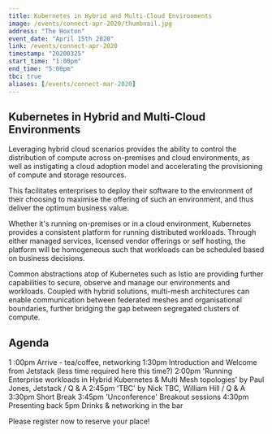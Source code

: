 ```yaml
---
title: Kubernetes in Hybrid and Multi-Cloud Environments
image: /events/connect-apr-2020/thumbnail.jpg
address: "The Hoxton"
event_date: "April 15th 2020"
link: /events/connect-apr-2020
timestamp: "20200325"
start_time: "1:00pm"
end_time: "5:00pm"
tbc: true
aliases: [/events/connect-mar-2020]
---
```


## Kubernetes in Hybrid and Multi-Cloud Environments

Leveraging hybrid cloud scenarios provides the ability to control the distribution of compute across on-premises and cloud environments, as well as instigating a cloud adoption model and accelerating the provisioning of compute and storage resources.

This facilitates enterprises to deploy their software to the environment of their choosing to maximise the offering of such an environment, and thus deliver the optimum business value.

Whether it's running on-premises or in a cloud environment, Kubernetes provides a consistent platform for running distributed workloads. Through either managed services, licensed vendor offerings or self hosting, the platform will be homogeneous such that workloads can be scheduled based on business decisions.

Common abstractions atop of Kubernetes such as Istio are providing further capabilities to secure, observe and manage our environments and workloads. Coupled with hybrid solutions, multi-mesh architectures can enable communication between federated meshes and organisational boundaries, further bridging the gap between segregated clusters of compute.

## Agenda

1 :00pm        Arrive - tea/coffee, networking
1:30pm         Introduction and Welcome from Jetstack (less time required here this time?)
2:00pm         'Running Enterprise workloads in Hybrid Kubernetes & Multi Mesh topologies' by Paul Jones,  Jetstack / Q & A
2:45pm         'TBC' by Nick TBC, William Hill / Q & A
3:30pm         Short Break
3:45pm         'Unconference' Breakout sessions 
4:30pm         Presenting back 
5pm            Drinks & networking in the bar

Please register now to reserve your place!